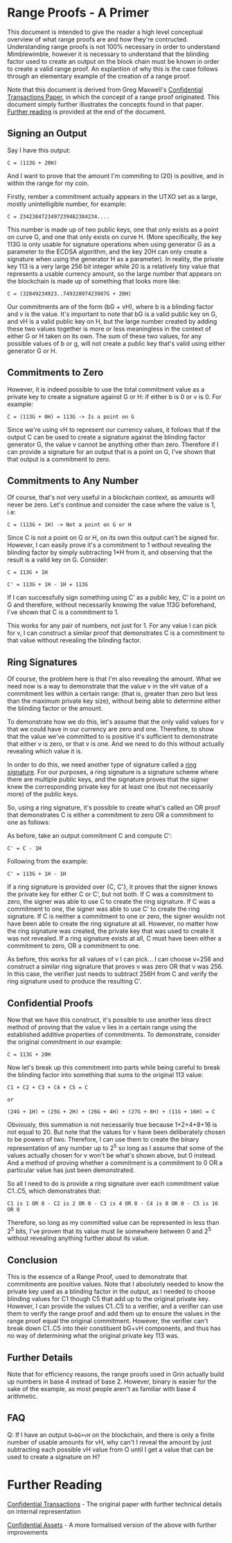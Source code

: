 # Range Proofs - A Primer

This document is intended to give the reader a high level conceptual overview of what range proofs are and how they're contructed. Understanding range proofs is not 100% necessary in order to understand Mimblewimble, however it is necessary to understand that the blinding factor used to create an output on the block chain must be known in order to create a valid range proof. An explantion of why this is the case follows through an elementary example of the creation of a range proof. 

Note that this document is derived from Greg Maxwell's [Confidential Transactions Paper](https://people.xiph.org/~greg/confidential_values.txt), in which the concept of a range proof originated. This document simply further illustrates the concepts found in that paper. [Further reading](#further-reading) is provided at the end of the document.

## Signing an Output

Say I have this output:

```
C = (113G + 20H)
```

And I want to prove that the amount I'm commiting to (20) is positive, and in within the range for my coin. 

Firstly, rember a commitment actually appears in the UTXO set as a large, mostly unintelligible number, for example:

```
C = 2342384723497239482384234.... 
```

This number is made up of two public keys, one that only exists as a point on curve G, and one that only exists on curve H. (More specifically, the key 113G is only usable for signature operations when using generator G as a parameter to the ECDSA algorithm, and the key 20H can only create a signature when using the generator H as a parameter). In reality, the private key 113 is a very large 256 bit integer while 20 is a relatively tiny value that represents a usable currency amount, so the large number that appears on the blockchain is made up of something that looks more like:

```
C = (32849234923..74932897423987G + 20H)
```

Our commitments are of the form (bG + vH), where b is a blinding factor and v is the value. It's important to note that bG is a valid public key on G, and vH is a valid public key on H, but the large number created by adding these two values together is more or less meaningless in the context of either G or H taken on its own. The sum of these two values, for any possible values of b or g, will not create a public key that's valid using either generator G or H.

## Commitments to Zero

However, it is indeed possible to use the total commitment value as a private key to create a signature against G or H: if either b is 0 or v is 0. For example:

```
C = (113G + 0H) = 113G -> Is a point on G
```

Since we're using vH to represent our currency values, it follows that if the output C can be used to create a signature against the blinding factor generator G, the value v cannot be anything other than zero. Therefore if I can provide a signature for an output that is a point on G, I've shown that that output is a commitment to zero.

## Commitments to Any Number

Of course, that's not very useful in a blockchain context, as amounts will never be zero. Let's continue and consider the case where the value is 1, i.e:

```
C = (113G + 1H) -> Not a point on G or H
```

Since C is not a point on G or H, on its own this output can't be signed for. However, I can easily prove it's a commitment to 1 without revealing the blinding factor by simply subtracting 1*H from it, and observing that the result is a valid key on G. 
Consider:

```
C = 113G + 1H

C' = 113G + 1H - 1H = 113G
```

If I can successfully sign something using C' as a public key, C' is a point on G and therefore, without necessarily knowing the value 113G beforehand, I've shown that C is a commitment to 1.

This works for any pair of numbers, not just for 1. For any value I can pick for v, I can construct a similar proof that demonstrates C is a commitment to that value without revealing the blinding factor.

## Ring Signatures

Of course, the problem here is that I'm also revealing the amount. What we need now is a way to demonstrate that the value v in the vH value of a commitment lies within a certain range: (that is, greater than zero but less than the maximum private key size), without being able to determine either the blinding factor or the amount.

To demonstrate how we do this, let's assume that the only valid values for v that we could have in our currency are zero and one. Therefore, to show that the value we've committed to is positive it's sufficient to demonstrate that either v is zero, or that v is one. And we need to do this without actually revealing which value it is.

In order to do this, we need another type of signature called a [ring signature](https://en.wikipedia.org/wiki/Ring_signature). For our purposes, a ring signature is a signature scheme where there are multiple public keys, and the signature proves that the signer knew the corresponding private key for at least one (but not necessarily more) of the public keys. 

So, using a ring signature, it's possible to create what's called an OR proof that demonstrates C is either a commitment to zero OR a commitment to one as follows:

As before, take an output commitment C and compute C':

```
C' = C - 1H
```

Following from the example:

```
C' = 113G + 1H - 1H
```

If a ring signature is provided over {C, C'}, it proves that the signer knows the private key for either C or C', but not both. If C was a commitment to zero, the signer was able to use C to create the ring signature. If C was a commitment to one, the signer was able to use C' to create the ring signature. If C is neither a commitment to one or zero, the signer wouldn not have been able to create the ring signature at all. However, no matter how the ring signature was created, the private key that was used to create it was not revealed. If a ring signature exists at all, C must have been either a commitment to zero, OR a commitment to one. 

As before, this works for all values of v I can pick... I can choose v=256 and construct a similar ring signature that proves v was zero OR that v was 256. In this case, the verifier just needs to subtract 256H from C and verify the ring signature used to produce the resulting C'.

## Confidential Proofs

Now that we have this construct, it's possible to use another less direct method of proving that the value v lies in a certain range using the established additive properties of commitments. To demonstrate, consider the original commitment in our example:

```
C = 113G + 20H
```

Now let's break up this commitment into parts while being careful to break the blinding factor into something that sums to the original 113 value:

```
C1 + C2 + C3 + C4 + C5 = C

or

(24G + 1H) + (25G + 2H) + (26G + 4H) + (27G + 8H) + (11G + 16H) = C
```

Obviously, this summation is not necessarily true because 1+2+4+8+16 is not equal to 20. But note that the values for v have been deliberately chosen to be powers of two. Therefore, I can use them to create the binary representation of any number up to 2<sup>5</sup> so long as I assume that some of the values actually chosen for v won't be what's shown above, but 0 instead. And a method of proving whether a commitment is a commitment to 0 OR a particular value has just been demonstrated.

So all I need to do is provide a ring signature over each commitment value C1..C5, which demonstrates that:

```
C1 is 1 OR 0 - C2 is 2 OR 0 - C3 is 4 OR 0 - C4 is 8 OR 0 - C5 is 16 OR 0
```

Therefore, so long as my committed value can be represented in less than 2<sup>5</sup> bits, I've proven that its value must lie somewhere between 0 and 2<sup>5</sup> without revealing anything further about its value. 

## Conclusion

This is the essence of a Range Proof, used to demonstrate that commitments are positive values. Note that I absolutely needed to know the private key used as a blinding factor in the output, as I needed to choose blinding values for C1 though C5 that add up to the original private key. However, I can provide the values C1..C5 to a verifier, and a verifier can use them to verify the range proof and add them up to ensure the values in the range proof equal the original commitment. However, the verifier can't break down C1..C5 into their constituent bG+vH components, and thus has no way of determining  what the original private key 113 was. 

## Further Details

Note that for efficiency reasons, the range proofs used in Grin actually build up numbers in base 4 instead of base 2. However, binary is easier for the sake of the example, as most people aren't as familiar with base 4 arithmetic.

## FAQ

Q: If I have an output `O=bG+vH` on the blockchain, and there is only a finite number of usable amounts for vH, why can't I reveal the amount by just subtracting each possible vH value from O until I get a value that can be used to create a signature on H? 

# Further Reading

[Confidential Transactions](https://people.xiph.org/~greg/confidential_values.txt) - The original paper with further technical details on internal  representation

[Confidential Assets](https://blockstream.com/bitcoin17-final41.pdf) - A more formalised version of the above with further improvements
